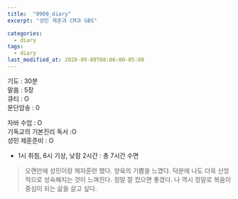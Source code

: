 ```yaml
---
title:  "0909_diary"
excerpt: "성민 제훈과 CM과 GBS"

categories:
  - diary
tags:
  - diary
last_modified_at: 2020-09-09T08:06:00-05:00
---
```


기도 : 30분  
말씀 : 5장  
큐티 : O  
문단암송 : 0  
  
자바 수업 : O  
기독교의 기본진리 독서 :O  
성민 제훈준비 : O  

-  1시 취침, 6시 기상, 낮잠 2시간 : 총 7시간 수면  

> 오랜만에 성민이랑 제자훈련 했다. 양육의 기쁨을 느꼈다. 덕분에 나도 더욱 신앙적으로 성숙해지는 것이 느껴진다. 정말 잘 컸으면 좋겠다. 나 역시 정말로 복음이 중심이 되는 삶을 살고 싶다.
